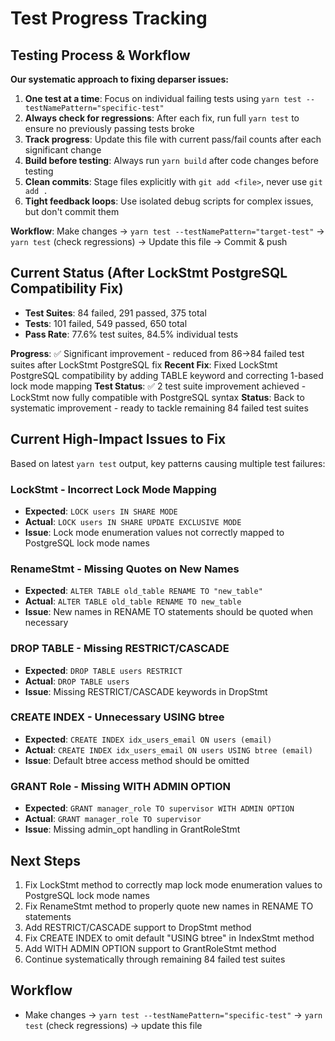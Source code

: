 # Test Progress Tracking

## Testing Process & Workflow
**Our systematic approach to fixing deparser issues:**

1. **One test at a time**: Focus on individual failing tests using `yarn test --testNamePattern="specific-test"`
2. **Always check for regressions**: After each fix, run full `yarn test` to ensure no previously passing tests broke
3. **Track progress**: Update this file with current pass/fail counts after each significant change
4. **Build before testing**: Always run `yarn build` after code changes before testing
5. **Clean commits**: Stage files explicitly with `git add <file>`, never use `git add .`
6. **Tight feedback loops**: Use isolated debug scripts for complex issues, but don't commit them

**Workflow**: Make changes → `yarn test --testNamePattern="target-test"` → `yarn test` (check regressions) → Update this file → Commit & push

## Current Status (After LockStmt PostgreSQL Compatibility Fix)
- **Test Suites**: 84 failed, 291 passed, 375 total
- **Tests**: 101 failed, 549 passed, 650 total  
- **Pass Rate**: 77.6% test suites, 84.5% individual tests

**Progress**: ✅ Significant improvement - reduced from 86→84 failed test suites after LockStmt PostgreSQL fix
**Recent Fix**: Fixed LockStmt PostgreSQL compatibility by adding TABLE keyword and correcting 1-based lock mode mapping
**Test Status**: ✅ 2 test suite improvement achieved - LockStmt now fully compatible with PostgreSQL syntax
**Status**: Back to systematic improvement - ready to tackle remaining 84 failed test suites

## Current High-Impact Issues to Fix
Based on latest `yarn test` output, key patterns causing multiple test failures:

### LockStmt - Incorrect Lock Mode Mapping
- **Expected**: `LOCK users IN SHARE MODE`
- **Actual**: `LOCK users IN SHARE UPDATE EXCLUSIVE MODE`
- **Issue**: Lock mode enumeration values not correctly mapped to PostgreSQL lock mode names

### RenameStmt - Missing Quotes on New Names
- **Expected**: `ALTER TABLE old_table RENAME TO "new_table"`
- **Actual**: `ALTER TABLE old_table RENAME TO new_table`
- **Issue**: New names in RENAME TO statements should be quoted when necessary

### DROP TABLE - Missing RESTRICT/CASCADE
- **Expected**: `DROP TABLE users RESTRICT`
- **Actual**: `DROP TABLE users`
- **Issue**: Missing RESTRICT/CASCADE keywords in DropStmt

### CREATE INDEX - Unnecessary USING btree
- **Expected**: `CREATE INDEX idx_users_email ON users (email)`
- **Actual**: `CREATE INDEX idx_users_email ON users USING btree (email)`
- **Issue**: Default btree access method should be omitted

### GRANT Role - Missing WITH ADMIN OPTION
- **Expected**: `GRANT manager_role TO supervisor WITH ADMIN OPTION`
- **Actual**: `GRANT manager_role TO supervisor`
- **Issue**: Missing admin_opt handling in GrantRoleStmt

## Next Steps
1. Fix LockStmt method to correctly map lock mode enumeration values to PostgreSQL lock mode names
2. Fix RenameStmt method to properly quote new names in RENAME TO statements
3. Add RESTRICT/CASCADE support to DropStmt method
4. Fix CREATE INDEX to omit default "USING btree" in IndexStmt method
5. Add WITH ADMIN OPTION support to GrantRoleStmt method
6. Continue systematically through remaining 84 failed test suites

## Workflow
- Make changes → `yarn test --testNamePattern="specific-test"` → `yarn test` (check regressions) → update this file
